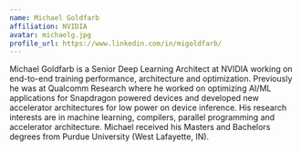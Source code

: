 ```yaml
---
name: Michael Goldfarb
affiliation: NVIDIA
avatar: michaelg.jpg
profile_url: https://www.linkedin.com/in/migoldfarb/
---
```

Michael Goldfarb is a Senior Deep Learning Architect at NVIDIA working on end-to-end training performance, architecture and optimization. Previously he was at Qualcomm Research where he worked on optimizing AI/ML applications for Snapdragon powered devices and developed new accelerator architectures for low power on device inference. His research interests are in machine learning, compilers, parallel programming and accelerator architecture. Michael received his Masters and Bachelors degrees from Purdue University (West Lafayette, IN).
